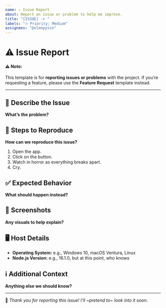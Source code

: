 ```yaml
---
name: ⚠️ Issue Report
about: Report an issue or problem to help me improve.
title: "[ISSUE] -> "
labels: "🔥 Priority: Medium"
assignees: "@sleepyico"
---
```


# ⚠️ Issue Report

#### ⚠️ **Note:** 
This template is for **reporting issues or problems** with the project. If you’re requesting a feature, please use the **Feature Request** template instead.

---

## 📌 Describe the Issue
**What’s the problem?**

<!-- Example: "When I click on this button, the app crashes harder than my motivation on Monday mornings." -->

## 🔄 Steps to Reproduce
**How can we reproduce this issue?**
1. Open the app.
2. Click on the button.
3. Watch in horror as everything breaks apart.
4. Cry.

## ✅ Expected Behavior
**What should happen instead?**

<!-- Example: "I expected the button to do what it's meant for, not to witness a digital apocalypse." -->

## 📸 Screenshots
**Any visuals to help explain?**

<!-- Example: "Here’s a screenshot of the error message. Notice how it mocks me with its cryptic nonsense." -->

## 🖥️ Host Details
- **Operating System:** e.g., Windows 10, macOS Ventura, Linux
- **Node.js Version:** e.g., 16.1.0, but at this point, who knows

## ℹ️ Additional Context
**Anything else we should know?**

<!-- Example: "I tried restarting my computer, summoning a tech wizard, and sacrificing my WiFi router. Nothing worked." -->

---
📌 *Thank you for reporting this issue! I'll ~pretend to~ look into it soon.*
